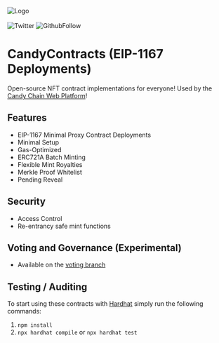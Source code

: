 ![Logo](https://res.cloudinary.com/candy-labs/image/upload/v1644974796/smaller_dep6qo.png)
</br>
</br>
![Twitter](https://img.shields.io/twitter/follow/Candy_Chain_?style=social)
![GithubFollow](https://img.shields.io/github/followers/Candy-Labs?style=social)

# CandyContracts (EIP-1167 Deployments)
Open-source NFT contract implementations for everyone! Used by the [Candy Chain Web Platform](https://www.candychain.io)!

## Features 
* EIP-1167 Minimal Proxy Contract Deployments
* Minimal Setup
* Gas-Optimized
* ERC721A Batch Minting
* Flexible Mint Royalties
* Merkle Proof Whitelist
* Pending Reveal

## Security 
* Access Control 
* Re-entrancy safe mint functions

## Voting and Governance (Experimental)
* Available on the [voting branch](https://github.com/Candy-Labs/CandyContracts/blob/voting/README.md)

## Testing / Auditing 
To start using these contracts with [Hardhat](https://hardhat.org/) simply run the following commands:
1. `npm install`
2. `npx hardhat compile` or `npx hardhat test`
